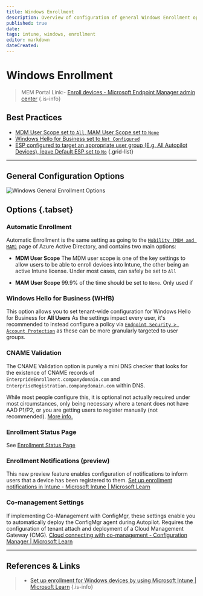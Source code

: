 ```yaml
---
title: Windows Enrollment
description: Overview of configuration of general Windows Enrollment options.
published: true
date:
tags: intune, windows, enrollment
editor: markdown
dateCreated:
---
```


# Windows Enrollment

> MEM Portal Link:- [Enroll devices - Microsoft Endpoint Manager admin center](https://endpoint.microsoft.com/#view/Microsoft_Intune_DeviceSettings/DevicesEnrollmentMenu/~/windowsEnrollment)
> {.is-info}

## Best Practices

- [MDM User Scope set to `All`, MAM User Scope set to `None`](#automatic-enrollment)
- [Windows Hello for Business set to `Not Configured`](#windows-hello-for-business)
- [ESP configured to target an appropriate user group (E.g. All Autopilot Devices), leave Default ESP set to `No`](#enrollment-status-page)
  {.grid-list}

---

## General Configuration Options

![Windows General Enrollment Options](./windowsenrollment.png)

## Options {.tabset}

### Automatic Enrollment

Automatic Enrollment is the same setting as going to the [`Mobility (MDM and MAM)`](https://portal.azure.com/#view/Microsoft_AAD_IAM/ActiveDirectoryMenuBlade/~/Mobility) page of Azure Active Directory, and contains two main options:

- **MDM User Scope**
  The MDM user scope is one of the key settings to allow users to be able to enroll devices into Intune, the other being an active Intune license. Under most cases, can safely be set to `All`

- **MAM User Scope**
  99.9% of the time should be set to `None`. Only used if

### Windows Hello for Business (WHfB)

This option allows you to set tenant-wide configuration for Windows Hello for Business for **All Users**
As the settings impact every user, it's recommended to instead configure a policy via [`Endpoint Security > Account Protection`](https://endpoint.microsoft.com/#view/Microsoft_Intune_Workflows/SecurityManagementMenu/~/accountprotection) as these can be more granularly targeted to user groups.

### CNAME Validation

The CNAME Validation option is purely a mini DNS checker that looks for the existence of CNAME records of `EnterprideEnrollment.companydomain.com` and `EnterpriseRegistration.companydomain.com` within DNS.

While most people configure this, it is optional not actually required under most circumstances, only being necessary where a tenant does not have AAD P1/P2, or you are getting users to register manually (not recommended). [More info.](https://learn.microsoft.com/en-us/mem/intune/enrollment/windows-enroll#simplify-windows-enrollment-without-azure-ad-premium)

### Enrollment Status Page

See [Enrollment Status Page](./enrollmentstatuspage.md)

### Enrollment Notifications (preview)

This new preview feature enables configuration of notifications to inform users that a device has been registered to them.
[Set up enrollment notifications in Intune - Microsoft Intune | Microsoft Learn](https://learn.microsoft.com/en-gb/mem/intune/enrollment/enrollment-notifications)

### Co-management Settings

If implementing Co-Management with ConfigMgr, these settings enable you to automatically deploy the ConfigMgr agent during Autopilot.
Requires the configuration of tenant attach and deployment of a Cloud Management Gateway (CMG).
[Cloud connecting with co-management - Configuration Manager | Microsoft Learn](https://learn.microsoft.com/en-gb/mem/configmgr/comanage/quickstarts)

---

## References & Links

> - [Set up enrollment for Windows devices by using Microsoft Intune | Microsoft Learn](https://learn.microsoft.com/en-us/mem/intune/enrollment/windows-enroll)
>   {.is-info}
